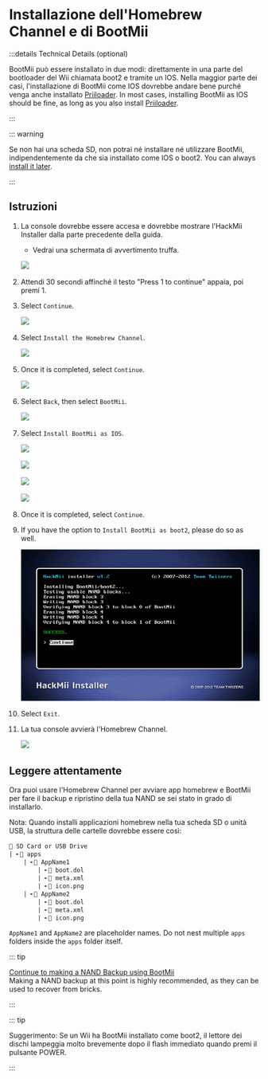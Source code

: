 # Installazione dell'Homebrew Channel e di BootMii

:::details Technical Details (optional)

BootMii può essere installato in due modi: direttamente in una parte del bootloader del Wii chiamata boot2 e tramite un IOS. Nella maggior parte dei casi, l'installazione di BootMii come IOS dovrebbe andare bene purché venga anche installato <a href="priiloader">Priiloader</a>. In most cases, installing BootMii as IOS should be fine, as long as you also install [Priiloader](priiloader).

:::

::: warning

Se non hai una scheda SD, non potrai né installare né utilizzare BootMii, indipendentemente da che sia installato come IOS o boot2.
You can always [install it later](hackmii).

:::

## Istruzioni

1. La console dovrebbe essere accesa e dovrebbe mostrare l'HackMii Installer dalla parte precedente della guida.

   - Vedrai una schermata di avvertimento truffa.

   ![](/images/hackmii/scam.png)

2. Attendi 30 secondi affinché il testo "Press 1 to continue" appaia, poi premi 1.

3. Select `Continue`.

   ![](/images/hackmii/test_results.png)

4. Select `Install the Homebrew Channel`.

   ![](/images/hackmii/hbc_install.png)

5. Once it is completed, select `Continue`.

   ![](/images/hackmii/hbc_install_ok.png)

6. Select `Back`, then select `BootMii`.

   ![](/images/hackmii/bootmii_install.png)

7. Select `Install BootMii as IOS`.

   ![](/images/hackmii/bootmii_install1.png)

   ![](/images/hackmii/bootmii_install2.png)

   ![](/images/hackmii/bootmii_install3.png)

   ![](/images/hackmii/bootmii_install_ok.png)

8. Once it is completed, select `Continue`.

9. If you have the option to `Install BootMii as boot2`, please do so as well.

   ![](/images/hackmii/bootmii_install4.png)

10. Select `Exit`.

11. La tua console avvierà l'Homebrew Channel.

    ![](/images/hbc/blank.png)

## Leggere attentamente

Ora puoi usare l'Homebrew Channel per avviare app homebrew e BootMii per fare il backup e ripristino della tua NAND se sei stato in grado di installarlo.

Nota: Quando installi applicazioni homebrew nella tua scheda SD o unità USB, la struttura delle cartelle dovrebbe essere così:

```
💾 SD Card or USB Drive
| ╸📁 apps
	| ╸📁 AppName1
		| ╸📄 boot.dol
		| ╸📄 meta.xml
		| ╸📄 icon.png
	| ╸📁 AppName2
		| ╸📄 boot.dol
		| ╸📄 meta.xml
		| ╸📄 icon.png
```

`AppName1` and `AppName2` are placeholder names. Do not nest multiple `apps` folders inside the `apps` folder itself.

::: tip

[Continue to making a NAND Backup using BootMii](bootmii)<br>
Making a NAND backup at this point is highly recommended, as they can be used to recover from bricks.

:::

::: tip

Suggerimento: Se un Wii ha BootMii installato come boot2, il lettore dei dischi lampeggia molto brevemente dopo il flash immediato quando premi il pulsante POWER.

:::
